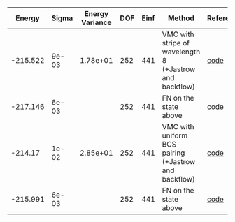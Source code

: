 | Energy   | Sigma | Energy Variance | DOF | Einf | Method                                                  | Reference |
|----------|-------|-----------------|-----|------|---------------------------------------------------------|-----------|
| -215.522 | 9e-03 | 1.78e+01        | 252 | 441  | VMC with stripe of wavelength 8 (+Jastrow and backflow) | [code](https://github.com/varbench/methods/blob/main/scripts/Hubbard/rectangular-6x48_288_P_126_8/VMC-stripes/vmc_hubbard.sh) |
| -217.146 | 6e-03 |                 | 252 | 441  | FN on the state above                                   | [code](https://github.com/varbench/methods/blob/main/scripts/Hubbard/rectangular-6x48_288_P_126_8/FN-stripes/fn_hubbard.sh) |
| -214.17  | 1e-02 | 2.85e+01        | 252 | 441  | VMC with uniform BCS pairing (+Jastrow and backflow)    | [code](https://github.com/varbench/methods/blob/main/scripts/Hubbard/rectangular-6x48_288_P_126_8/VMC-uniform/vmc_hubbard.sh) |
| -215.991 | 6e-03 |                 | 252 | 441  | FN on the state above                                   | [code](https://github.com/varbench/methods/blob/main/scripts/Hubbard/rectangular-6x48_288_P_126_8/FN-uniform/fn_hubbard.sh) |
